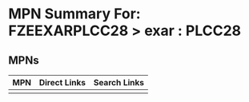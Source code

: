 



# MPN Summary For: FZEEXARPLCC28 > exar : PLCC28

## MPNs
  

|MPN|Direct Links|Search Links|
| :--- | :--- | :--- |
||||
